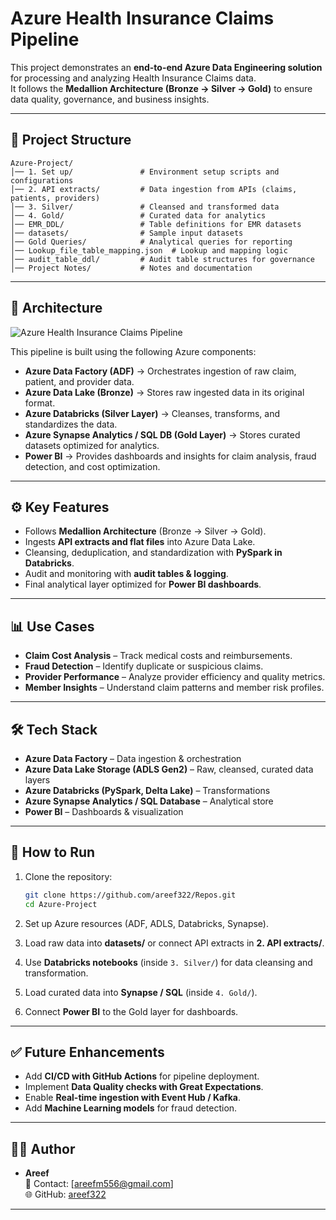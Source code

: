 
# Azure Health Insurance Claims Pipeline

This project demonstrates an **end-to-end Azure Data Engineering solution** for processing and analyzing Health Insurance Claims data.  
It follows the **Medallion Architecture (Bronze → Silver → Gold)** to ensure data quality, governance, and business insights.

---

## 📂 Project Structure

```
Azure-Project/
│── 1. Set up/               # Environment setup scripts and configurations
│── 2. API extracts/         # Data ingestion from APIs (claims, patients, providers)
│── 3. Silver/               # Cleansed and transformed data
│── 4. Gold/                 # Curated data for analytics
│── EMR_DDL/                 # Table definitions for EMR datasets
│── datasets/                # Sample input datasets
│── Gold Queries/            # Analytical queries for reporting
│── Lookup_file_table_mapping.json  # Lookup and mapping logic
│── audit_table_ddl/         # Audit table structures for governance
│── Project Notes/           # Notes and documentation
```

---

## 🚀 Architecture

![Azure Health Insurance Claims Pipeline](azure_claims_pipeline_architecture.png)

This pipeline is built using the following Azure components:

- **Azure Data Factory (ADF)** → Orchestrates ingestion of raw claim, patient, and provider data.  
- **Azure Data Lake (Bronze)** → Stores raw ingested data in its original format.  
- **Azure Databricks (Silver Layer)** → Cleanses, transforms, and standardizes the data.  
- **Azure Synapse Analytics / SQL DB (Gold Layer)** → Stores curated datasets optimized for analytics.  
- **Power BI** → Provides dashboards and insights for claim analysis, fraud detection, and cost optimization.  

---

## ⚙️ Key Features

- Follows **Medallion Architecture** (Bronze → Silver → Gold).  
- Ingests **API extracts and flat files** into Azure Data Lake.  
- Cleansing, deduplication, and standardization with **PySpark in Databricks**.  
- Audit and monitoring with **audit tables & logging**.  
- Final analytical layer optimized for **Power BI dashboards**.  

---

## 📊 Use Cases

- **Claim Cost Analysis** – Track medical costs and reimbursements.  
- **Fraud Detection** – Identify duplicate or suspicious claims.  
- **Provider Performance** – Analyze provider efficiency and quality metrics.  
- **Member Insights** – Understand claim patterns and member risk profiles.  

---

## 🛠️ Tech Stack

- **Azure Data Factory** – Data ingestion & orchestration  
- **Azure Data Lake Storage (ADLS Gen2)** – Raw, cleansed, curated data layers  
- **Azure Databricks (PySpark, Delta Lake)** – Transformations  
- **Azure Synapse Analytics / SQL Database** – Analytical store  
- **Power BI** – Dashboards & visualization  

---

## 📌 How to Run

1. Clone the repository:
   ```bash
   git clone https://github.com/areef322/Repos.git
   cd Azure-Project
   ```

2. Set up Azure resources (ADF, ADLS, Databricks, Synapse).  

3. Load raw data into **datasets/** or connect API extracts in **2. API extracts/**.  

4. Use **Databricks notebooks** (inside `3. Silver/`) for data cleansing and transformation.  

5. Load curated data into **Synapse / SQL** (inside `4. Gold/`).  

6. Connect **Power BI** to the Gold layer for dashboards.  

---

## ✅ Future Enhancements

- Add **CI/CD with GitHub Actions** for pipeline deployment.  
- Implement **Data Quality checks with Great Expectations**.  
- Enable **Real-time ingestion with Event Hub / Kafka**.  
- Add **Machine Learning models** for fraud detection.  

---

## 👨‍💻 Author

- **Areef**  
  📧 Contact: [areefm556@gmail.com]  
  🌐 GitHub: [areef322](https://github.com/areef322)

---
